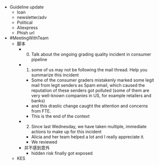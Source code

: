 - Guideline update
	- loan
	- newsletter/adv
	- Political
	- Aliexpress
	- Phish url
- #MeetingWithTeam
	- 脚本
		- 0. Talk about the ongoing grading quality incident in consumer pipeline
		- 1. some of us may not be following the mail thread. 
		  Help you summarize this incident
			- Some of the consumer graders mistakenly marked some legit mail from legit senders as Spam email, which caused the reputation of these senders got polluted (some of them are very well-known companies in US, for example retailers and banks)
			- and this drastic change caught the attention and concerns from FTE.
			- This is the end of the context
		- 2. Since last Wednesday, we have taken multiple, immediate actions to make up for this incident
			- Alicia and her team helped a lot and I really appreciate it.
			- We reviewed
		- 并不感到意外
			- hidden risk finally got exposed
	- KES